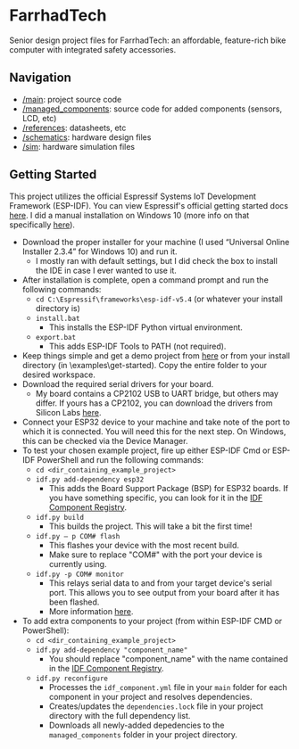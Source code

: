 # FarrhadTech

Senior design project files for FarrhadTech: an affordable, feature-rich bike computer with integrated safety accessories.

## Navigation

* [/main](/main): project source code
* [/managed_components](/managed_components): source code for added components (sensors, LCD, etc)
* [/references](/references/): datasheets, etc
* [/schematics](/schematics/): hardware design files
* [/sim](/sim): hardware simulation files

## Getting Started

This project utilizes the official Espressif Systems IoT Development Framework (ESP-IDF). You can view Espressif's official getting started docs [here](https://docs.espressif.com/projects/esp-idf/en/stable/esp32/get-started/index.html). I did a manual installation on Windows 10 (more info on that specifically [here](https://docs.espressif.com/projects/esp-idf/en/stable/esp32/get-started/windows-setup.html)).

* Download the proper installer for your machine (I used “Universal Online Installer 2.3.4” for Windows 10) and run it.
  * I mostly ran with default settings, but I did check the box to install the IDE in case I ever wanted to use it.
* After installation is complete, open a command prompt and run the following commands:
  * `cd C:\Espressif\frameworks\esp-idf-v5.4` (or whatever your install directory is)
  * `install.bat`
    * This installs the ESP-IDF Python virtual environment.
  * `export.bat`
    * This adds ESP-IDF Tools to PATH (not required).
* Keep things simple and get a demo project from [here](https://github.com/espressif/esp-idf/tree/v5.2.5/examples/get-started) or from your install directory (in \examples\get-started). Copy the entire folder to your desired workspace.
* Download the required serial drivers for your board.
  * My board contains a CP2102 USB to UART bridge, but others may differ. If yours has a CP2102, you can download the drivers from Silicon Labs [here](https://www.silabs.com/developer-tools/usb-to-uart-bridge-vcp-drivers?tab=downloads).
* Connect your ESP32 device to your machine and take note of the port to which it is connected. You will need this for the next step. On Windows, this can be checked via the Device Manager.
* To test your chosen example project, fire up either ESP-IDF Cmd or ESP-IDF PowerShell and run the following commands:
  * `cd <dir_containing_example_project>`
  * `idf.py add-dependency esp32`
    * This adds the Board Support Package (BSP) for ESP32 boards. If you have something specific, you can look for it in the [IDF Component Registry](https://components.espressif.com/).
  * `idf.py build`
    * This builds the project. This will take a bit the first time!
  * `idf.py – p COM# flash`
    * This flashes your device with the most recent build.
    * Make sure to replace "COM#" with the port your device is currently using.
  * `idf.py -p COM# monitor`
    * This relays serial data to and from your target device's serial port. This allows you to see output from your board after it has been flashed.
    * More information [here](https://docs.espressif.com/projects/esp-idf/en/stable/esp32/api-guides/tools/idf-monitor.html).
* To add extra components to your project (from within ESP-IDF CMD or PowerShell):
  * `cd <dir_containing_example_project>`
  * `idf.py add-dependency "component_name"`
    * You should replace "component_name" with the name contained in the [IDF Component Registry](https://components.espressif.com/).
  * `idf.py reconfigure`
    * Processes the `idf_component.yml` file in your `main` folder for each component in your project and resolves dependencies.
    * Creates/updates the `dependencies.lock` file in your  project directory with the full dependency list.
    * Downloads all newly-added depedencies to the `managed_components` folder in your project directory.
